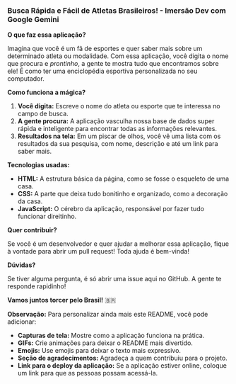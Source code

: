 ### **Busca Rápida e Fácil de Atletas Brasileiros! - Imersão Dev com Google Gemini** 

**O que faz essa aplicação?**

Imagina que você é um fã de esportes e quer saber mais sobre um determinado atleta ou modalidade. Com essa aplicação, você digita o nome que procura e *prontinho*, a gente te mostra tudo que encontramos sobre ele! É como ter uma enciclopédia esportiva personalizada no seu computador. 

**Como funciona a mágica?**

1. **Você digita:** Escreve o nome do atleta ou esporte que te interessa no campo de busca.
2. **A gente procura:** A aplicação vasculha nossa base de dados super rápida e inteligente para encontrar todas as informações relevantes.
3. **Resultados na tela:**  Em um piscar de olhos, você vê uma lista com os resultados da sua pesquisa, com nome, descrição e até um link para saber mais.

**Tecnologias usadas:**

* **HTML:** A estrutura básica da página, como se fosse o esqueleto de uma casa.
* **CSS:** A parte que deixa tudo bonitinho e organizado, como a decoração da casa.
* **JavaScript:** O cérebro da aplicação, responsável por fazer tudo funcionar direitinho.

**Quer contribuir?**

Se você é um desenvolvedor e quer ajudar a melhorar essa aplicação, fique à vontade para abrir um pull request! Toda ajuda é bem-vinda! 

**Dúvidas?**

Se tiver alguma pergunta, é só abrir uma issue aqui no GitHub. A gente te responde rapidinho! 

**Vamos juntos torcer pelo Brasil!** 🇧🇷

**Observação:** Para personalizar ainda mais este README, você pode adicionar:

* **Capturas de tela:** Mostre como a aplicação funciona na prática.
* **GIFs:** Crie animações para deixar o README mais divertido.
* **Emojis:** Use emojis para deixar o texto mais expressivo.
* **Seção de agradecimentos:** Agradeça a quem contribuiu para o projeto.
* **Link para o deploy da aplicação:** Se a aplicação estiver online, coloque um link para que as pessoas possam acessá-la.
